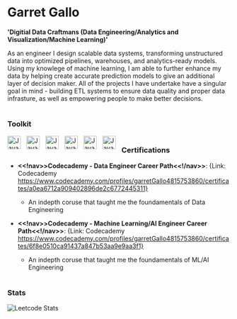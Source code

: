 # Garret Gallo

**'Digitial Data Craftmans (Data Engineering/Analytics and Visualization/Machine Learning)'**

As an engineer I design scalable data systems, transforming unstructured data 
into optimized pipelines, warehouses, and analytics-ready models. Using my knowlege
of machine learning, I am able to further enhance my data by helping create accurate
prediction models to give an additional layer of decision maker. All of the projects I
have undertake have a singular goal in mind - building ETL systems to ensure data quality
and proper data infrasture, as well as empowering people to make better decisions.

#

### Toolkit

<img align='left' alt='Java' width='30px' style='padding-right:10px;' src="https://cdn.jsdelivr.net/gh/devicons/devicon@latest/icons/python/python-original-wordmark.svg" />
<img align='left' alt='Java' width='30px' style='padding-right:10px;' src="https://cdn.jsdelivr.net/gh/devicons/devicon@latest/icons/mysql/mysql-original-wordmark.svg" />
<img align='left' alt='Java' width='30px' style='padding-right:10px;' src="https://cdn.jsdelivr.net/gh/devicons/devicon@latest/icons/git/git-original.svg" />
<img align='left' alt='Java' width='30px' style='padding-right:10px;' src="https://cdn.jsdelivr.net/gh/devicons/devicon@latest/icons/github/github-original.svg" />
<img align='left' alt='Java' width='30px' style='padding-right:10px;' src="https://cdn.jsdelivr.net/gh/devicons/devicon@latest/icons/pandas/pandas-original-wordmark.svg" />
<img align='left' alt='Java' width='30px' style='padding-right:10px;' src="https://cdn.jsdelivr.net/gh/devicons/devicon@latest/icons/vscode/vscode-original.svg" />

#

### Certifications
*   **<<!nav>>Codecademy - Data Engineer Career Path<<!/nav>>**: {Link: Codecademy https://www.codecademy.com/profiles/garretGallo4815753860/certificates/a0ea6712a909402896de2c6772445311}
    *   An indepth coruse that taught me the foundamentals of Data Engineering

*   **<<!nav>>Codecademy - Machine Learning/AI Engineer Career Path<<!/nav>>**: {Link: Codecademy https://www.codecademy.com/profiles/garretGallo4815753860/certificates/6f8e0510ca91437a847b53aa9e9aa3f1}
    *   An indepth coruse that taught me the foundamentals of ML/AI Engineering

#

### Stats
![Leetcode Stats](https://leetcard.jacoblin.cool/GGCode?theme=light)

